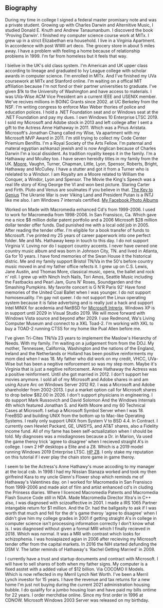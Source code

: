 <h2>Biography</h2>
<p>During my time in college I signed a federal master promisary note and was a private student. Growing up with Charles Darwin and Alternitive Music, I studied Donald E. Knuth and Andrew Tanaumanbum. I discoverd the book 'Proving Darwin'. I finished my computer science course work at MITx. I grew up in a strict Elizabethan era household. I live in a Virginia Apartment. In accordence with post WWII art deco. The grocery store in about 5 miles away. I have a problem with feeling a home because of relationship problems in 1999. I'm far from homeless but it feels that way.</p>

<p>I bielive in the UK's old class system. I'm American and UK upper class according to lineage and graduated to Ivy League college with scholar awards in computer science. I'm enrolled in MITx. And I've finished my UVa coursework at MITx and Stanford online. I'm waiting on a offical MIT affiliation because I'm not fond or their partner universities to graduate. I've given $1k to the University of Washington and have access to materials. I was UVa-Wise ACM Vice President am a current IEEE and USENIX member. We've recives millions in BOINC Grants since 2002. at UC Berkeley from the NSF. I'm writing congress to enforce Max Weber thories of police and education polices. I hold a .NET Foundation seat and or Windows seat at the .NET Foundation and pay my dues. I own Windows 10 Enterprise LTSC 2019. I sold my Microsoft and Adobe stock in 2013 and left college after I sent a gift to the Actress Anne Hathaway in 2011. Which was a Pinus Aristata. Microsoft's Jonathan Chang called my Wise, Va apartment with my Microsoft MVP Award in 2011. I'm still trying to collect my Code Center Priemium Benifits. I'm a Royal Society of the Arts Fellow. I'm paternal and materal egyptian ashkanazi jewish and is now Anglican because of Charles Darwin I'm a local dissident. As tradition royality keeps it in the family. I'm a Hathaway and Mculley too. I have seven hereidty titles in my family from the UK. <a target="_self" href="https://en.wikipedia.org/wiki/Moore_(surname)">Moore</a>, Vaughn, Turner, Chapman, Little, Lyon, Spensor, Roberts, Bright, Hathaway and McCulley. I have a stutter and got it from a Turner who is relelated to a Windsor. I am Royalty am a Moore related to William the Conquer, a Windor, Lyon and Spensor. The Movie the King's Speech was a real life story of King George the VI and won best picture. Staring Carter and Firth. Pluto and Venus are soulmates if you believe in that. <a target="_self" href="https://www.wired.com/2003/12/genius-2/">The Key to Genius</a> The Ukranie War is over Viking Land and President Putan is a INTJ like me also. I am Windows 7 internals certified. <a target="_self" href="https://www.facebook.com/jonathandavidlyonmoore/photos_albums">My Facebook Photo Albums</a></p> 

<p>Worked on Made with Macromedia enhanced Cd's from 1999-2006. I used to work for Macromedia from 1998-2006. In San Fransisco, Ca. Which gave me a nice $8 million dollar patent portfolio and a 2006 Microsoft $28 million dollar tender offer funds. Dad punished me with a local odd job in 2005. After reading the tender offer. I'm eligible for a book transfer of funds to Microsoft. I've printed my 25 years of career paperwork into one perfect folder. Me and Ms. Hathaway keep in touch to this day. I do not support Virginia V. Loving nor do I support country accents. I never have owned one country music album and was born in Johnson City, TN. and lived in Atlanta, Ga for 10 years. I have fond memories of the Swan House it the historical distric. Me and my family support Bristol TN/Va in the 50's before country music moved in and my father office refects it. I grew up on C.S. Lewis, Jane Austin, and Thomas More, classical music, opera, the ballet and rock n' roll. I grew up with Ninch Inch Nails, Tori Amos, Seattle Music including the Fastbacks and Pearl Jam, Guns N' Roses, Soundgarden and the Smashing Pumpkins. My favorite concert is G N'R Paris 92' Have fond memories of the United Coal Ballet when I was younger. I do not support homosexuality. I'm gay not queer. I do not support the Linux operating system because it is false advertsing and is really just a hack and support Intel MINIX for acedemia and NetBSD for <a target="_self" href="https://en.wikipedia.org/wiki/Interix" data-test-app-aware-link="">Microsoft Intrerix</a>. Windows XP is in support until 2029 in Visual Studio 2019. We will move forward with Windows Vista source and beyond after 2029. I use Redmond, Wa's Living Computer Museum and connect to a XKL Toad-2. I'm working with XKL to buy a TOAD-2 running CTSS for my home like Pual Allen before me.</p>

<p>I've given Tri-Cites TN/Va 23 years to implement the Maslow's Hierarchy of Needs. With my family. I'm waiting on a judgement from from the DOJ. My mother, Tennessee, California, Washington and the nations of the England, Ireland and the Netherlands or Holland has been positive reinforments my mom died when I was 18. My father who did work on my credit, VHCC, UVa-Wise but has been a negitive reiforcement so was my step mom. Maybe it's Virginia that is just a negitive reiforcement. Anne Hathaway the Actress was a positive reinforment. Until she got married in 2012. I don't support her movies anymore. I sold all of my Microsoft and Adobe shares in and am using Azure Arc on Windows Server 2012 R2. I was a Microsoft and Adobe shareholder from 2002-2013. I put a market option call for Microsoft shares to drop below $82.00 in 2026. I don't support physicians in engineering. I do support Mark Russovich and David Solomon And the Windows Internals 4th which featured Jonathan S. and Keith Moore and my 60 Technical Cases at Microsoft. I setup a Microsoft Symbol Server when I was 18. FreeBSD and building UNIX from the bottom up to Mac-like Operating Systems. I really only support UNIX from System V to BSD 4.4. In Contract. I currently own Hewlet Packard, GE, UNISYS, and AT&T shares, also a Fidelity income fund. All of my fame has been self-actualization when I should be told. My diagnoses was a misdiagnoses because a Dr. in Marion, Va used the game theroy trick 'agree to disagree' when I recieved straight A's in college. I own 2 HP desktops a Elite and a Z8. Which is a 2019 model running Windows 2019 Enterprise LTSC. <a href="https://www.hp.com/us-en/workstations/z8.html">HP Z8</a></li>. I only stake my reputation on this tutorial if I ever play the chain store game in game theroy.</p>

<p>I seem to be the Actress's Anne Hathawy's muse accoding to my manager at the local csb. In 1998 I had my Nissian Stanaza worked and took my then girlfreind Kara to my uncle Glenn's Flower shop which reminds me of Hathaway's Valentines day. on I worked for Macromedia in San Fransisco from 1999-2006 and made alot of film and artist enhanced cd's in cluding the Prinsess diaries. Where I licenced Macromedia Patents and Macromedia Flash Source Code still in NDA. Made Macromedia Director Xtra's in C++ also, I was diagnosed with scizoaffective in 2001. I made a IRS 1065 Partner intangable return for $1 million. And the Dr. had the ballgasity to ask if I was worth that much and fell for the dr's game theroy 'agree to disagree' when I didn't give him my college grades in 2001 if getting straight A's in college in computer science isn't processing information correctly I don't know what is. I was diagnosed without given a formal MRI which I finally recieved in 2018. Which was normal. It was a MRI with contrast which looks for schizophenia. I was hosiapiazed agian in 2006 after recieving my Microsoft tender offer from the capital markets. In 2016 the NIH started defunding the DSM V. The latter reminds of Hathaway's 'Rachel Getting Married' in 2008.</p>

<p>I currently have a trust and startup documents and contract with Microsoft. I will have to sell shares of both when my father signs. My computer is a fixed asstet with a added value of $12 billion. Via COCOMO II Models. Which is now reflected in my Merril Lynch Net Worth. I've been a Merril Lynch investor for 15 years. I have the revenue and tax returns for a new home I'm just not buying during the current 2021 administration housing bubble. I do quialify for a jumbo housing loan and have paid my bills ontime for 22 years. I order merchdise online. Since my first order in 1996 at CDNOW. Microsoft Windows 2003 Server was released on my birthday.</p>